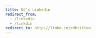 ```yaml
---
title: Ed's Linkedin
redirect_from:
  - /linkedin
  - /linkdin
redirect_to: http://linkd.in/edbritton
---
```


